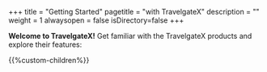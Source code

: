 +++
title = "Getting Started"
pagetitle = "with TravelgateX"
description = ""
weight = 1
alwaysopen = false
isDirectory=false
+++

**Welcome to TravelgateX!** Get familiar with the TravelgateX products and explore their features:

{{%custom-children%}}



